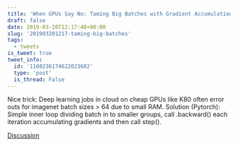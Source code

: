 ```yaml
---
title: 'When GPUs Say No: Taming Big Batches with Gradient Accumulation'
draft: false
date: 2019-03-20T12:17:48+00:00
slug: '201903201217-taming-big-batches'
tags:
  - tweets
is_tweet: true
tweet_info:
  id: '1108236174622023682'
  type: 'post'
  is_thread: False
---
```




Nice trick: Deep learning jobs in cloud on cheap GPUs like K80 often error outs for imagenet batch sizes &gt; 64 due to small RAM. Solution (Pytorch): Simple inner loop dividing batch in to smaller groups, call .backward() each iteration accumulating gradients and then call step().

[Discussion](https://x.com/sytelus/status/1108236174622023682)
